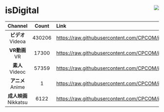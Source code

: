 # isDigital <img align="right" src="https://img.shields.io/github/last-commit/CPCOM/isDigital"/>  
  
| Channel | Count | Link |  
| :-----: | :---: | :--- |  
|**ビデオ**<br />Videoa | 430206 | https://raw.githubusercontent.com/CPCOM/isDigital/main/Videoa.txt |  
|**VR動画**<br />VR | 17300 | https://raw.githubusercontent.com/CPCOM/isDigital/main/VR.txt |  
|**素人**<br />Videoc | 57359 | https://raw.githubusercontent.com/CPCOM/isDigital/main/Videoc.txt |  
|**アニメ**<br />Anime | 1 | https://raw.githubusercontent.com/CPCOM/isDigital/main/Anime.txt |  
|**成人映画**<br />Nikkatsu | 6122 | https://raw.githubusercontent.com/CPCOM/isDigital/main/Nikkatsu.txt |  